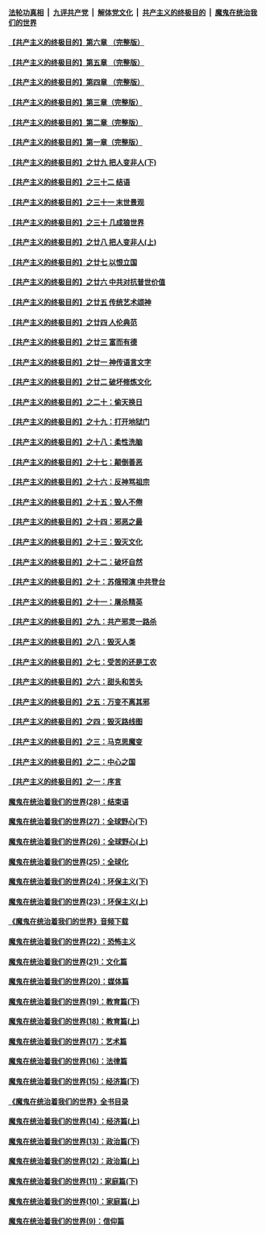 ####  [法轮功真相](../../../../basic/blob/master/README.md?t=01040539) &nbsp;|&nbsp; [九评共产党](../../../../9ping.md/blob/master/README.md?t=01040539) &nbsp;|&nbsp; [解体党文化](../../../../jtdwh.md/blob/master/README.md?t=01040539)  &nbsp;|&nbsp; [共产主义的终极目的](../../../../gczydzjmd.md/blob/master/README.md?t=01040539) &nbsp;|&nbsp; [魔鬼在统治我们的世界](../../../../mgztzwmdsj.md/blob/master/README.md?t=01040539) 

#### [【共产主义的终极目的】第六章 （完整版）](../pages/nsc422/n11428913.md?t=01040539) 

#### [【共产主义的终极目的】第五章 （完整版）](../pages/nsc422/n11428912.md?t=01040539) 

#### [【共产主义的终极目的】第四章 （完整版）](../pages/nsc422/n11428907.md?t=01040539) 

#### [【共产主义的终极目的】第三章（完整版）](../pages/nsc422/n11428848.md?t=01040539) 

#### [【共产主义的终极目的】第二章（完整版）](../pages/nsc422/n11428831.md?t=01040539) 

#### [【共产主义的终极目的】第一章（完整版）](../pages/nsc422/n11417651.md?t=01040539) 

#### [【共产主义的终极目的】之廿九 把人变非人(下)](../pages/nsc422/n11344140.md?t=01040539) 

#### [【共产主义的终极目的】之三十二 结语](../pages/nsc422/n11360535.md?t=01040539) 

#### [【共产主义的终极目的】之三十一 末世景观](../pages/nsc422/n11351129.md?t=01040539) 

#### [【共产主义的终极目的】之三十 几成狼世界](../pages/nsc422/n11348280.md?t=01040539) 

#### [【共产主义的终极目的】之廿八 把人变非人(上)](../pages/nsc422/n11340492.md?t=01040539) 

#### [【共产主义的终极目的】之廿七 以恨立国](../pages/nsc422/n11336944.md?t=01040539) 

#### [【共产主义的终极目的】之廿六 中共对抗普世价值](../pages/nsc422/n11324785.md?t=01040539) 

#### [【共产主义的终极目的】之廿五 传统艺术颂神](../pages/nsc422/n11296396.md?t=01040539) 

#### [【共产主义的终极目的】之廿四 人伦典范](../pages/nsc422/n11296397.md?t=01040539) 

#### [【共产主义的终极目的】之廿三 富而有德](../pages/nsc422/n11283598.md?t=01040539) 

#### [【共产主义的终极目的】之廿一 神传语言文字](../pages/nsc422/n11263265.md?t=01040539) 

#### [【共产主义的终极目的】之廿二 破坏修炼文化](../pages/nsc422/n11245728.md?t=01040539) 

#### [【共产主义的终极目的】之二十：偷天换日](../pages/nsc422/n11238846.md?t=01040539) 

#### [【共产主义的终极目的】之十九：打开地狱门](../pages/nsc422/n11206376.md?t=01040539) 

#### [【共产主义的终极目的】之十八：柔性洗脑](../pages/nsc422/n11199994.md?t=01040539) 

#### [【共产主义的终极目的】之十七：颠倒善恶](../pages/nsc422/n11179782.md?t=01040539) 

#### [【共产主义的终极目的】之十六：反神骂祖宗](../pages/nsc422/n11166798.md?t=01040539) 

#### [【共产主义的终极目的】之十五：毁人不倦](../pages/nsc422/n11166792.md?t=01040539) 

#### [【共产主义的终极目的】之十四：邪恶之最](../pages/nsc422/n11150249.md?t=01040539) 

#### [【共产主义的终极目的】之十三：毁灭文化](../pages/nsc422/n11135227.md?t=01040539) 

#### [【共产主义的终极目的】之十二：破坏自然](../pages/nsc422/n11135214.md?t=01040539) 

#### [【共产主义的终极目的】之十：苏俄预演 中共登台](../pages/nsc422/n11118424.md?t=01040539) 

#### [【共产主义的终极目的】之十一：屠杀精英](../pages/nsc422/n11118442.md?t=01040539) 

#### [【共产主义的终极目的】之九：共产邪灵一路杀](../pages/nsc422/n11114139.md?t=01040539) 

#### [【共产主义的终极目的】之八：毁灭人类](../pages/nsc422/n11108503.md?t=01040539) 

#### [【共产主义的终极目的】之七：受苦的还是工农](../pages/nsc422/n11101809.md?t=01040539) 

#### [【共产主义的终极目的】之六：甜头和苦头](../pages/nsc422/n11096971.md?t=01040539) 

#### [【共产主义的终极目的】之五：万变不离其邪](../pages/nsc422/n11091285.md?t=01040539) 

#### [【共产主义的终极目的】之四：毁灭路线图](../pages/nsc422/n11086284.md?t=01040539) 

#### [【共产主义的终极目的】之三：马克思魔变](../pages/nsc422/n11061941.md?t=01040539) 

#### [【共产主义的终极目的】之二：中心之国](../pages/nsc422/n11047728.md?t=01040539) 

#### [【共产主义的终极目的】之一：序言](../pages/nsc422/n11086077.md?t=01040539) 

#### [魔鬼在统治着我们的世界(28)：结束语](../pages/nsc422/n10936246.md?t=01040539) 

#### [魔鬼在统治着我们的世界(27)：全球野心(下)](../pages/nsc422/n10928319.md?t=01040539) 

#### [魔鬼在统治着我们的世界(26)：全球野心(上)](../pages/nsc422/n10900318.md?t=01040539) 

#### [魔鬼在统治着我们的世界(25)：全球化](../pages/nsc422/n10788205.md?t=01040539) 

#### [魔鬼在统治着我们的世界(24)：环保主义(下)](../pages/nsc422/n10695307.md?t=01040539) 

#### [魔鬼在统治着我们的世界(23)：环保主义(上)](../pages/nsc422/n10688613.md?t=01040539) 

#### [《魔鬼在统治着我们的世界》音频下载](../pages/nsc422/n10635553.md?t=01040539) 

#### [魔鬼在统治着我们的世界(22)：恐怖主义](../pages/nsc422/n10614727.md?t=01040539) 

#### [魔鬼在统治着我们的世界(21)：文化篇](../pages/nsc422/n10597706.md?t=01040539) 

#### [魔鬼在统治着我们的世界(20)：媒体篇](../pages/nsc422/n10586579.md?t=01040539) 

#### [魔鬼在统治着我们的世界(19)：教育篇(下)](../pages/nsc422/n10564808.md?t=01040539) 

#### [魔鬼在统治着我们的世界(18)：教育篇(上)](../pages/nsc422/n10526970.md?t=01040539) 

#### [魔鬼在统治着我们的世界(17)：艺术篇](../pages/nsc422/n10499093.md?t=01040539) 

#### [魔鬼在统治着我们的世界(16)：法律篇](../pages/nsc422/n10485969.md?t=01040539) 

#### [魔鬼在统治着我们的世界(15)：经济篇(下)](../pages/nsc422/n10469975.md?t=01040539) 

#### [《魔鬼在统治着我们的世界》全书目录](../pages/nsc422/n10464261.md?t=01040539) 

#### [魔鬼在统治着我们的世界(14)：经济篇(上)](../pages/nsc422/n10457370.md?t=01040539) 

#### [魔鬼在统治着我们的世界(13)：政治篇(下)](../pages/nsc422/n10448270.md?t=01040539) 

#### [魔鬼在统治着我们的世界(12)：政治篇(上)](../pages/nsc422/n10444576.md?t=01040539) 

#### [魔鬼在统治着我们的世界(11)：家庭篇(下)](../pages/nsc422/n10440961.md?t=01040539) 

#### [魔鬼在统治着我们的世界(10)：家庭篇(上)](../pages/nsc422/n10435448.md?t=01040539) 

#### [魔鬼在统治着我们的世界(9)：信仰篇](../pages/nsc422/n10432159.md?t=01040539) 

